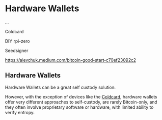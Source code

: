 # Hardware Wallets

...

Coldcard

DIY rpi-zero

Seedsigner

https://alevchuk.medium.com/bitcoin-good-start-c70ef23092c2



## Hardware Wallets

Hardware Wallets
 can be a great self custody solution.

However, with the exception of devices like the
 [Coldcard](https://coldcard.com/),
 hardware wallets offer
 very different approaches to self-custody,
 are rarely Bitcoin-only,
 and they often
 involve proprietary software or hardware,
 with limited ability to verify entropy.










